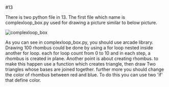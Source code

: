 #13

There is two python file in 13.
The first file which name is complexloop_box.py used for drawing a picture similar to below picture.


![complexloop_box](https://user-images.githubusercontent.com/86910174/234556094-55178c54-1b82-4337-9a74-5b1831d0fc00.jpg)


As you can see in complexloop_box.py, you should use arcade library. 
Drawing 100 rhombus could be done by using a for loop nested inside another for loop. each for loop count from 0 to 10 and in each step, a rhombus is created in plane.
Another point is about creating rhombus. to make this happen use a function which creates triangle, then draw Two triangles whose bases are joined together.
further more you should change the color of rhombus between red and blue. To do this you can use two 'if' that define color.
